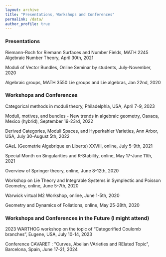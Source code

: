 ```yaml
---
layout: archive
title: "Presentations, Workshops and Conferences"
permalink: /data/
author_profile: true
---
```


### Presentations

Riemann-Roch for Riemann Surfaces and Number Fields, MATH 2245 Algebraic Number Theory, April 30th, 2021

Moduli of Vector Bundles, Online Seminar by students, July-November, 2020 

Algebraic groups, MATH 3550 Lie groups and Lie algebras, Jan 22nd, 2020

### Workshops and Conferences

Categorical methods in moduli theory, Philadelphia, USA, April 7-9, 2023

Moduli, motives, and bundles - New trends in algebraic geometry, Oaxaca, Mexico (hybrid), September 19-23rd, 2022

Derived Categories, Moduli Spaces, and Hyperkahler Varieties, Ann Arbor, USA, July 30-August 5th, 2022

GAeL (Geometrie Algebrique en Liberte) XXVIII, online, July 5-9th, 2021

Special Month on Singularities and K-Stability, online, May 17-June 11th, 2021

Overview of Springer theory, online, June 8-12th, 2020

Workshop on Lie Theory and Integrable Systems in Symplectic and Poisson Geometry, online, June 5-7th, 2020

Warwick virtual M2 Workshop, online, June 1-5th, 2020

Geometry and Dynamics of Foliations, online, May 25-28th, 2020

### Workshops and Conferences in the Future (I might attend)

2023 WARTHOG workshop on the topic of “Categorified Coulomb branches”, Eugene, USA, July 10-14, 2023

Conference CAVARET : "Curves, Abelian VArieties and RElated Topic", Barcelona, Spain, June 17-21, 2024

